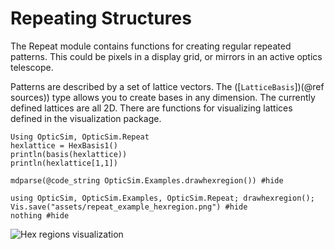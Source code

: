 # Repeating Structures

The Repeat module contains functions for creating regular repeated patterns. This could be pixels in a display grid, or mirrors in an active optics telescope.

Patterns are described by a set of lattice vectors. The ([`LatticeBasis`])(@ref sources)) type allows you to create bases in any dimension. The currently defined lattices are all 2D. There are functions for visualizing lattices defined in the visualization package.

```@example example
Using OpticSim, OpticSim.Repeat
hexlattice = HexBasis1()
println(basis(hexlattice))
println(hexlattice[1,1])
```

```@example highlight
mdparse(@code_string OpticSim.Examples.drawhexregion()) #hide
```
```@example example
using OpticSim, OpticSim.Examples, OpticSim.Repeat; drawhexregion(); Vis.save("assets/repeat_example_hexregion.png") #hide
nothing #hide
```

![Hex regions visualization](assets/repeat_example_hexregion.png)